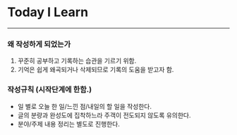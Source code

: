 # Today I Learn
---

### 왜 작성하게 되었는가
1. 꾸준히 공부하고 기록하는 습관을 기르기 위함.
2. 기억은 쉽게 왜곡되거나 삭제되므로 기록의 도움을 받고자 함.

### 작성규칙 (시작단계에 한함.)
- 일 별로 오늘 한 일/느낀 점/내일의 할 일을 작성한다.
- 글의 분량과 완성도에 집착하느라 주객이 전도되지 않도록 유의한다.
- 분야/주제 내용 정리는 별도로 진행한다.

